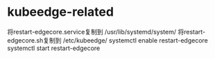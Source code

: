 # kubeedge-related
将restart-edgecore.service复制到
/usr/lib/systemd/system/
将restart-edgecore.sh复制到
/etc/kubeedge/
systemctl enable restart-edgecore
systemctl start restart-edgecore

